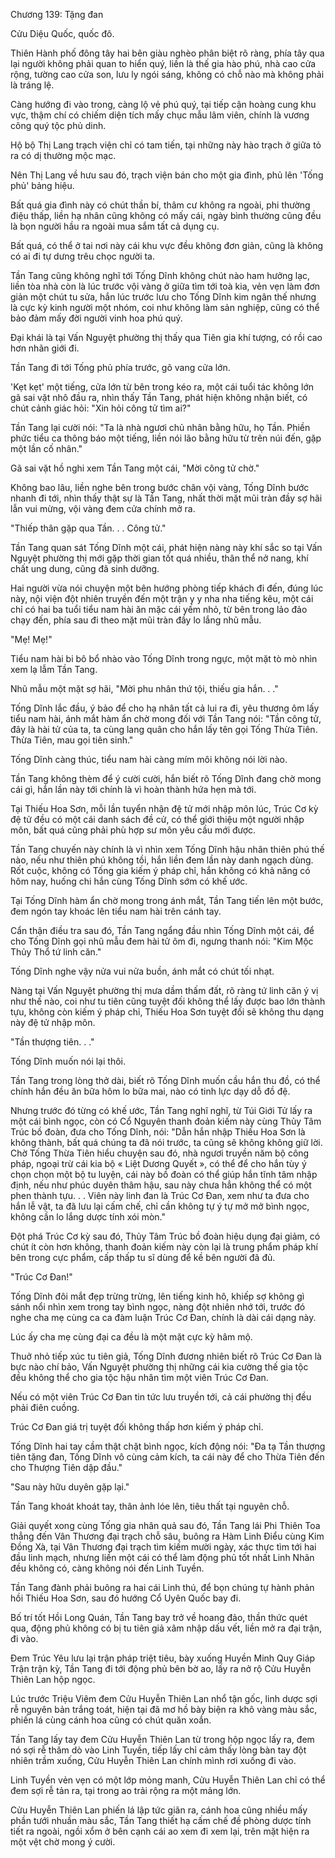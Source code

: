 




Chương 139: Tặng đan


Cửu Diệu Quốc, quốc đô.

Thiên Hành phố đông tây hai bên giàu nghèo phân biệt rõ ràng, phía tây qua lại người không phải quan to hiển quý, liền là thế gia hào phú, nhà cao cửa rộng, tường cao cửa son, lưu ly ngói sáng, không có chỗ nào mà không phải là tráng lệ.

Càng hướng đi vào trong, càng lộ vẻ phú quý, tại tiếp cận hoàng cung khu vực, thậm chí có chiếm diện tích mấy chục mẫu lâm viên, chính là vương công quý tộc phủ dinh.

Hộ bộ Thị Lang trạch viện chỉ có tam tiến, tại những này hào trạch ở giữa tỏ ra có dị thường mộc mạc.

Nên Thị Lang về hưu sau đó, trạch viện bán cho một gia đình, phủ lên 'Tống phủ' bảng hiệu.

Bất quá gia đình này có chút thần bí, thâm cư không ra ngoài, phi thường điệu thấp, liền hạ nhân cũng không có mấy cái, ngày bình thường cũng đều là bọn người hầu ra ngoài mua sắm tất cả dụng cụ.

Bất quá, có thể ở tai nơi này cái khu vực đều không đơn giản, cũng là không có ai đi tự dưng trêu chọc người ta.

Tần Tang cũng không nghĩ tới Tống Dĩnh không chút nào ham hưởng lạc, liền tòa nhà còn là lúc trước vội vàng ở giữa tìm tới toà kia, vẻn vẹn làm đơn giản một chút tu sửa, hắn lúc trước lưu cho Tống Dĩnh kim ngân thế nhưng là cực kỳ kinh người một nhóm, coi như không làm sản nghiệp, cũng có thể bảo đảm mấy đời người vinh hoa phú quý.

Đại khái là tại Vấn Nguyệt phường thị thấy qua Tiên gia khí tượng, có rồi cao hơn nhãn giới đi.

Tần Tang đi tới Tống phủ phía trước, gõ vang cửa lớn.

'Kẹt kẹt' một tiếng, cửa lớn từ bên trong kéo ra, một cái tuổi tác không lớn gã sai vặt nhô đầu ra, nhìn thấy Tần Tang, phát hiện không nhận biết, có chút cảnh giác hỏi: "Xin hỏi công tử tìm ai?"

Tần Tang lại cười nói: "Ta là nhà ngươi chủ nhân bằng hữu, họ Tần. Phiền phức tiểu ca thông báo một tiếng, liền nói lão bằng hữu từ trên núi đến, gặp một lần cố nhân."

Gã sai vặt hồ nghi xem Tần Tang một cái, "Mời công tử chờ."

Không bao lâu, liền nghe bên trong bước chân vội vàng, Tống Dĩnh bước nhanh đi tới, nhìn thấy thật sự là Tần Tang, nhất thời mặt mũi tràn đầy sợ hãi lẫn vui mừng, vội vàng đem cửa chính mở ra.

"Thiếp thân gặp qua Tần. . . Công tử."

Tần Tang quan sát Tống Dĩnh một cái, phát hiện nàng này khí sắc so tại Vấn Nguyệt phường thị mới gặp thời gian tốt quá nhiều, thân thể nở nang, khí chất ung dung, cũng đã sinh dưỡng.

Hai người vừa nói chuyện một bên hướng phòng tiếp khách đi đến, đúng lúc này, nội viện đột nhiên truyền đến một trận y y nha nha tiếng kêu, một cái chỉ có hai ba tuổi tiểu nam hài ăn mặc cái yếm nhỏ, từ bên trong lảo đảo chạy đến, phía sau đi theo mặt mũi tràn đầy lo lắng nhũ mẫu.

"Mẹ! Mẹ!"

Tiểu nam hài bi bô bổ nhào vào Tống Dĩnh trong ngực, một mặt tò mò nhìn xem lạ lẫm Tần Tang.

Nhũ mẫu một mặt sợ hãi, "Mời phu nhân thứ tội, thiếu gia hắn. . ."

Tống Dĩnh lắc đầu, ý bảo để cho hạ nhân tất cả lui ra đi, yêu thương ôm lấy tiểu nam hài, ánh mắt hàm ẩn chờ mong đối với Tần Tang nói: "Tần công tử, đây là hài tử của ta, ta cùng lang quân cho hắn lấy tên gọi Tống Thừa Tiên. Thừa Tiên, mau gọi tiên sinh."

Tống Dĩnh càng thúc, tiểu nam hài càng mím môi không nói lời nào.

Tần Tang không thèm để ý cười cười, hắn biết rõ Tống Dĩnh đang chờ mong cái gì, hắn lần này tới chính là vì hoàn thành hứa hẹn mà tới.

Tại Thiếu Hoa Sơn, mỗi lần tuyển nhận đệ tử mới nhập môn lúc, Trúc Cơ kỳ đệ tử đều có một cái danh sách đề cử, có thể giới thiệu một người nhập môn, bất quá cũng phải phù hợp sư môn yêu cầu mới được.

Tần Tang chuyến này chính là vì nhìn xem Tống Dĩnh hậu nhân thiên phú thế nào, nếu như thiên phú không tồi, hắn liền đem lần này danh ngạch dùng. Rốt cuộc, không có Tống gia kiếm ý pháp chỉ, hắn không có khả năng có hôm nay, huống chi hắn cùng Tống Dĩnh sớm có khế ước.

Tại Tống Dĩnh hàm ẩn chờ mong trong ánh mắt, Tần Tang tiến lên một bước, đem ngón tay khoác lên tiểu nam hài trên cánh tay.

Cẩn thận điều tra sau đó, Tần Tang ngẩng đầu nhìn Tống Dĩnh một cái, để cho Tống Dĩnh gọi nhũ mẫu đem hài tử ôm đi, ngưng thanh nói: "Kim Mộc Thủy Thổ tứ linh căn."

Tống Dĩnh nghe vậy nửa vui nửa buồn, ánh mắt có chút tối nhạt.

Nàng tại Vấn Nguyệt phường thị mưa dầm thấm đất, rõ ràng tứ linh căn ý vị như thế nào, coi như tu tiên cũng tuyệt đối không thể lấy được bao lớn thành tựu, không còn kiếm ý pháp chỉ, Thiếu Hoa Sơn tuyệt đối sẽ không thu dạng này đệ tử nhập môn.

"Tần thượng tiên. . ."

Tống Dĩnh muốn nói lại thôi.

Tần Tang trong lòng thở dài, biết rõ Tống Dĩnh muốn cầu hắn thu đồ, có thể chính hắn đều ăn bữa hôm lo bữa mai, nào có tinh lực dạy dỗ đồ đệ.

Nhưng trước đó từng có khế ước, Tần Tang nghĩ nghĩ, từ Túi Giới Tử lấy ra một cái bình ngọc, còn có Cổ Nguyên thanh đoản kiếm này cùng Thủy Tâm Trúc bồ đoàn, đưa cho Tống Dĩnh, nói: "Dẫn hắn nhập Thiếu Hoa Sơn là không thành, bất quá chúng ta đã nói trước, ta cũng sẽ không không giữ lời. Chờ Tống Thừa Tiên hiểu chuyện sau đó, nhà ngươi truyền năm bộ công pháp, ngoại trừ cái kia bộ « Liệt Dương Quyết », có thể để cho hắn tùy ý chọn chọn một bộ tu luyện, cái này bồ đoàn có thể giúp hắn tĩnh tâm nhập định, nếu như phúc duyên thâm hậu, sau này chưa hẳn không thể có một phen thành tựu. . . Viên này linh đan là Trúc Cơ Đan, xem như ta đưa cho hắn lễ vật, ta đã lưu lại cấm chế, chỉ cần không tự ý tự mở mở bình ngọc, không cần lo lắng dược tính xói mòn."

Đột phá Trúc Cơ kỳ sau đó, Thủy Tâm Trúc bồ đoàn hiệu dụng đại giảm, có chút ít còn hơn không, thanh đoản kiếm này còn lại là trung phẩm pháp khí bên trong cực phẩm, cấp thấp tu sĩ dùng để kề bên người đã đủ.

"Trúc Cơ Đan!"

Tống Dĩnh đôi mắt đẹp trừng trừng, lên tiếng kinh hô, khiếp sợ không gì sánh nổi nhìn xem trong tay bình ngọc, nàng đột nhiên nhớ tới, trước đó nghe cha mẹ cùng ca ca đàm luận Trúc Cơ Đan, chính là dài cái dạng này.

Lúc ấy cha mẹ cùng đại ca đều là một mặt cực kỳ hâm mộ.

Thuở nhỏ tiếp xúc tu tiên giả, Tống Dĩnh đương nhiên biết rõ Trúc Cơ Đan là bực nào chí bảo, Vấn Nguyệt phường thị những cái kia cường thế gia tộc đều không thể cho gia tộc hậu nhân tìm một viên Trúc Cơ Đan.

Nếu có một viên Trúc Cơ Đan tin tức lưu truyền tới, cả cái phường thị đều phải điên cuồng.

Trúc Cơ Đan giá trị tuyệt đối không thấp hơn kiếm ý pháp chỉ.

Tống Dĩnh hai tay cầm thật chặt bình ngọc, kích động nói: "Đa tạ Tần thượng tiên tặng đan, Tống Dĩnh vô cùng cảm kích, ta cái này để cho Thừa Tiên đến cho Thượng Tiên dập đầu."

"Sau này hữu duyên gặp lại."

Tần Tang khoát khoát tay, thân ảnh lóe lên, tiêu thất tại nguyên chỗ.

Giải quyết xong cùng Tống gia nhân quả sau đó, Tần Tang lái Phi Thiên Toa thẳng đến Vân Thương đại trạch chỗ sâu, buông ra Hàm Linh Điểu cùng Kim Đồng Xà, tại Vân Thương đại trạch tìm kiếm mười ngày, xác thực tìm tới hai đầu linh mạch, nhưng liền một cái có thể làm động phủ tốt nhất Linh Nhãn đều không có, càng không nói đến Linh Tuyền.

Tần Tang đành phải buông ra hai cái Linh thú, để bọn chúng tự hành phản hồi Thiếu Hoa Sơn, sau đó hướng Cổ Uyên Quốc bay đi.

Bố trí tốt Hồi Long Quán, Tần Tang bay trở về hoang đảo, thần thức quét qua, động phủ không có bị tu tiên giả xâm nhập dấu vết, liền mở ra đại trận, đi vào.

Đem Trúc Yêu lưu lại trận pháp triệt tiêu, bày xuống Huyền Minh Quy Giáp Trận trận kỳ, Tần Tang đi tới động phủ bên bờ ao, lấy ra nở rộ Cửu Huyễn Thiên Lan hộp ngọc.

Lúc trước Triệu Viêm đem Cửu Huyễn Thiên Lan nhổ tận gốc, linh dược sợi rễ nguyên bản trắng toát, hiện tại đã mơ hồ bày biện ra khô vàng màu sắc, phiến lá cùng cánh hoa cũng có chút quăn xoắn.

Tần Tang lấy tay đem Cửu Huyễn Thiên Lan từ trong hộp ngọc lấy ra, đem nó sợi rễ thăm dò vào Linh Tuyền, tiếp lấy chỉ cảm thấy lòng bàn tay đột nhiên trầm xuống, Cửu Huyễn Thiên Lan chính mình rơi xuống đi vào.

Linh Tuyền vẻn vẹn có một lớp mỏng manh, Cửu Huyễn Thiên Lan chỉ có thể đem sợi rễ tản ra, tại trong ao trải rộng ra một mảng lớn.

Cửu Huyễn Thiên Lan phiến lá lập tức giãn ra, cánh hoa cũng nhiều mấy phần tưới nhuần màu sắc, Tần Tang thiết hạ cấm chế đề phòng dược tính tiết ra ngoài, ngồi xổm ở bên cạnh cái ao xem đi xem lại, trên mặt hiện ra một vệt chờ mong ý cười.




